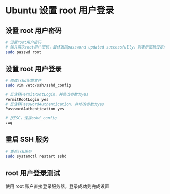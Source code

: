 # Ubuntu 设置 root 用户登录

## 设置 root 用户密码

```bash
# 设置root用户密码
# 输入两次root用户密码，最终返回password updated successfully，则表示密码设定成功
sudo passwd root
```

## 设置 root 用户登录

```bash
# 修改sshd配置文件
sudo vim /etc/ssh/sshd_config

# 反注释PermitRootLogin，并修改参数为yes
PermitRootLogin yes
# 反注释PasswordAuthentication，并修改参数为yes
PasswordAuthentication yes

# 按ESC，保存sshd_config
:wq
```

## 重启 SSH 服务

```bash
# 重启ssh服务
sudo systemctl restart sshd
```

## root 用户登录测试

使用 root 账户直接登录服务器，登录成功则完成设置
